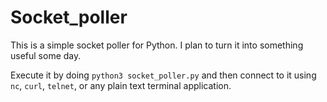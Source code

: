 # Socket_poller

This is a simple socket poller for Python. I plan to turn it into something useful some day.

Execute it by doing ```python3 socket_poller.py``` and then connect to it using ```nc```, ```curl```, ```telnet```, or any plain text terminal application.
